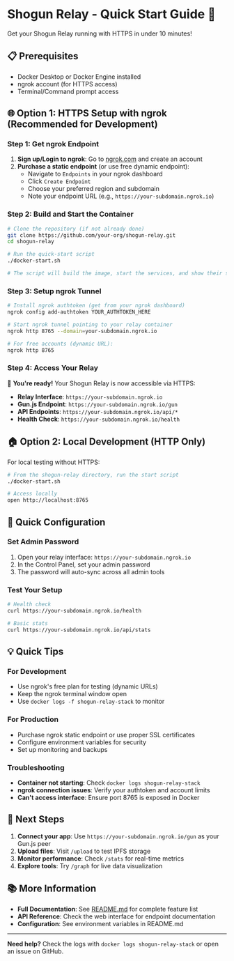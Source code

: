 # Shogun Relay - Quick Start Guide 🚀

Get your Shogun Relay running with HTTPS in under 10 minutes!

## 📋 Prerequisites

- Docker Desktop or Docker Engine installed
- ngrok account (for HTTPS access)
- Terminal/Command prompt access

## 🌐 Option 1: HTTPS Setup with ngrok (Recommended for Development)

### Step 1: Get ngrok Endpoint

1. **Sign up/Login to ngrok**: Go to [ngrok.com](https://ngrok.com) and create an account
2. **Purchase a static endpoint** (or use free dynamic endpoint):
   - Navigate to `Endpoints` in your ngrok dashboard
   - Click `Create Endpoint` 
   - Choose your preferred region and subdomain
   - Note your endpoint URL (e.g., `https://your-subdomain.ngrok.io`)

### Step 2: Build and Start the Container

```bash
# Clone the repository (if not already done)
git clone https://github.com/your-org/shogun-relay.git
cd shogun-relay

# Run the quick-start script
./docker-start.sh

# The script will build the image, start the services, and show their status.
```

### Step 3: Setup ngrok Tunnel

```bash
# Install ngrok authtoken (get from your ngrok dashboard)
ngrok config add-authtoken YOUR_AUTHTOKEN_HERE

# Start ngrok tunnel pointing to your relay container
ngrok http 8765 --domain=your-subdomain.ngrok.io

# For free accounts (dynamic URL):
ngrok http 8765
```

### Step 4: Access Your Relay

🎉 **You're ready!** Your Shogun Relay is now accessible via HTTPS:

- **Relay Interface**: `https://your-subdomain.ngrok.io`
- **Gun.js Endpoint**: `https://your-subdomain.ngrok.io/gun`
- **API Endpoints**: `https://your-subdomain.ngrok.io/api/*`
- **Health Check**: `https://your-subdomain.ngrok.io/health`

## 🏠 Option 2: Local Development (HTTP Only)

For local testing without HTTPS:

```bash
# From the shogun-relay directory, run the start script
./docker-start.sh

# Access locally
open http://localhost:8765
```

## 🔧 Quick Configuration

### Set Admin Password

1. Open your relay interface: `https://your-subdomain.ngrok.io`
2. In the Control Panel, set your admin password
3. The password will auto-sync across all admin tools

### Test Your Setup

```bash
# Health check
curl https://your-subdomain.ngrok.io/health

# Basic stats
curl https://your-subdomain.ngrok.io/api/stats
```

## 💡 Quick Tips

### For Development
- Use ngrok's free plan for testing (dynamic URLs)
- Keep the ngrok terminal window open
- Use `docker logs -f shogun-relay-stack` to monitor

### For Production
- Purchase ngrok static endpoint or use proper SSL certificates
- Configure environment variables for security
- Set up monitoring and backups

### Troubleshooting
- **Container not starting**: Check `docker logs shogun-relay-stack`
- **ngrok connection issues**: Verify your authtoken and account limits
- **Can't access interface**: Ensure port 8765 is exposed in Docker

## 🌟 Next Steps

1. **Connect your app**: Use `https://your-subdomain.ngrok.io/gun` as your Gun.js peer
2. **Upload files**: Visit `/upload` to test IPFS storage
3. **Monitor performance**: Check `/stats` for real-time metrics
4. **Explore tools**: Try `/graph` for live data visualization

## 📚 More Information

- **Full Documentation**: See [README.md](README.md) for complete feature list
- **API Reference**: Check the web interface for endpoint documentation
- **Configuration**: See environment variables in README.md

---

**Need help?** Check the logs with `docker logs shogun-relay-stack` or open an issue on GitHub.
